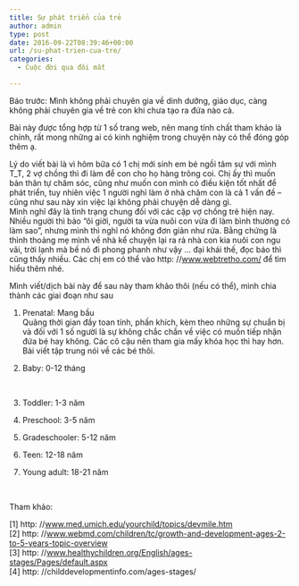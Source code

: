 ```yaml
---
title: Sự phát triển của trẻ
author: admin
type: post
date: 2016-09-22T08:39:46+00:00
url: /su-phat-trien-cua-tre/
categories:
  - Cuộc đời qua đôi mắt

---
```

Báo trước: Mình không phải chuyên gia về dinh dưỡng, giáo dục, càng không phải chuyên gia về trẻ con khi chưa tạo ra đứa nào cả.

Bài này được tổng hợp từ 1 số trang web, nên mang tính chất tham khảo là chính, rất mong những ai có kinh nghiệm trong chuyện này có thể đóng góp thêm ạ.

Lý do viết bài là vì hôm bữa có 1 chị mới sinh em bé ngồi tâm sự với mình T_T, 2 vợ chồng thì đi làm để con cho họ hàng trông coi. Chị ấy thì muốn bản thân tự chăm sóc, cũng như muốn con mình có điều kiện tốt nhất để phát triển, tuy nhiên việc 1 người nghỉ làm ở nhà chăm con là cả 1 vấn đề &#8211; cũng như sau này xin việc lại không phải chuyện dễ dàng gì.  
Mình nghĩ đây là tình trạng chung đối với các cặp vợ chồng trẻ hiện nay. Nhiều người thì bảo &#8220;ôi giời, người ta vừa nuôi con vừa đi làm bình thường có làm sao&#8221;, nhưng mình thì nghĩ nó không đơn giản như rứa. Bằng chứng là thỉnh thoảng mẹ mình về nhà kể chuyện lại ra rả nhà con kia nuôi con ngu vãi, trời lạnh mà bế nó đi phong phanh như vậy &#8230; đại khái thế, đọc báo thì cũng thấy nhiều. Các chị em có thể vào http: //www.webtretho.com/ để tìm hiểu thêm nhé.

Mình viết/dịch bài này để sau này tham khảo thôi (nếu có thể), mình chia thành các giai đoạn như sau

1. Prenatal: Mang bầu  
Quãng thời gian đầy toan tính, phấn khích, kèm theo những sự chuẩn bị và đối với 1 số người là sự không chắc chắn về việc có muốn tiếp nhận đứa bé hay không. Các cô cậu nên tham gia mấy khóa học thì hay hơn. Bài viết tập trung nói về các bé thôi.

2. Baby: 0-12 tháng

&nbsp;

3. Toddler: 1-3 năm

4. Preschool: 3-5 năm

5. Gradeschooler: 5-12 năm

6. Teen: 12-18 năm

7. Young adult: 18-21 năm

&nbsp;

Tham khảo:

[1] http: //www.med.umich.edu/yourchild/topics/devmile.htm  
[2] http: //www.webmd.com/children/tc/growth-and-development-ages-2-to-5-years-topic-overview  
[3] http: //www.healthychildren.org/English/ages-stages/Pages/default.aspx  
[4] http: //childdevelopmentinfo.com/ages-stages/
